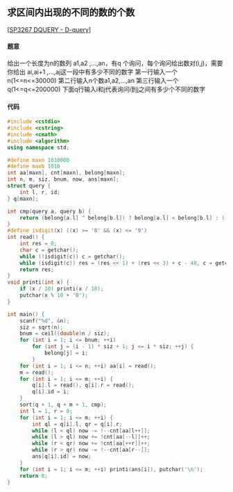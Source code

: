 ## 求区间内出现的不同的数的个数

[[SP3267 DQUERY - D-query](https://www.luogu.org/problem/SP3267)]

#### 题意
给出一个长度为n的数列 a1,a2​ ,...,an，有q 个询问，每个询问给出数对(i,j)，需要你给出 ai,ai+1​ ,...,aj​ 这一段中有多少不同的数字
第一行输入一个n(1<=n<=30000)
第二行输入n个数a1,a2,...,an
第三行输入一个q(1<=q<=200000)
下面q行输入i和j代表询问i到j之间有多少个不同的数字

#### 代码

```cpp
#include <cstdio>
#include <cstring>
#include <cmath>
#include <algorithm>
using namespace std;

#define maxn 1010000
#define maxb 1010
int aa[maxn], cnt[maxn], belong[maxn];
int n, m, siz, bnum, now, ans[maxn];
struct query {
	int l, r, id;
} q[maxn];

int cmp(query a, query b) {
	return (belong[a.l] ^ belong[b.l]) ? belong[a.l] < belong[b.l] : ((belong[a.l] & 1) ? a.r < b.r : a.r > b.r);
}
#define isdigit(x) ((x) >= '0' && (x) <= '9')
int read() {
	int res = 0;
	char c = getchar();
	while (!isdigit(c)) c = getchar();
	while (isdigit(c)) res = (res << 1) + (res << 3) + c - 48, c = getchar();
	return res;
}
void printi(int x) {
	if (x / 10) printi(x / 10);
	putchar(x % 10 + '0');
}

int main() {
	scanf("%d", &n);
	siz = sqrt(n);
	bnum = ceil((double)n / siz);
	for (int i = 1; i <= bnum; ++i)
		for (int j = (i - 1) * siz + 1; j <= i * siz; ++j) {
			belong[j] = i;
		}
	for (int i = 1; i <= n; ++i) aa[i] = read();
	m = read();
	for (int i = 1; i <= m; ++i) {
		q[i].l = read(), q[i].r = read();
		q[i].id = i;
	}
	sort(q + 1, q + m + 1, cmp);
	int l = 1, r = 0;
	for (int i = 1; i <= m; ++i) {
		int ql = q[i].l, qr = q[i].r;
		while (l < ql) now -= !--cnt[aa[l++]];
		while (l > ql) now += !cnt[aa[--l]]++;
		while (r < qr) now += !cnt[aa[++r]]++;
		while (r > qr) now -= !--cnt[aa[r--]];
		ans[q[i].id] = now;
	}
	for (int i = 1; i <= m; ++i) printi(ans[i]), putchar('\n');
	return 0;
}

```